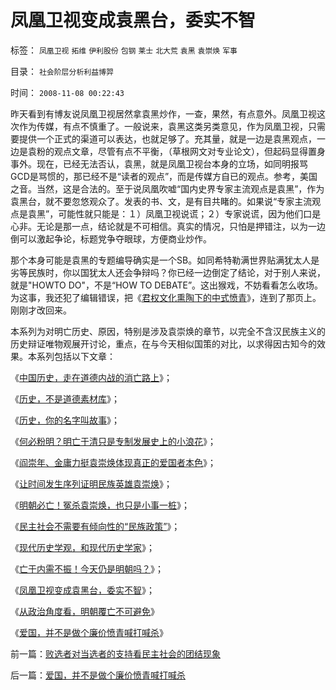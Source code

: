 # 凤凰卫视变成袁黑台，委实不智

标签： `凤凰卫视` `拓维` `伊利股份` `包钢` `莱士` `北大荒` `袁黑` `袁崇焕` `军事` 

目录： `社会阶层分析利益博羿`

时间： `2008-11-08 00:22:43`

昨天看到有博友说凤凰卫视居然拿袁黑炒作，一查，果然，有点意外。凤凰卫视这次作为传媒，有点不慎重了。一般说来，袁黑这类另类意见，作为凤凰卫视，只需要提供一个正式的渠道可以表达，也就足够了。充其量，就是一边是袁黑观点，一边是袁粉的观点文章，尽管有点不平衡，（草根网文对专业论文），但起码显得置身事外。现在，已经无法否认，袁黑，就是凤凰卫视台本身的立场，如同明报骂GCD是骂惯的，那已经不是“读者的观点”，而是传媒方自已的观点。参考，美国之音。当然，这是合法的。至于说凤凰吹嘘“国内史界专家主流观点是袁黑”，作为袁黑台，就不要忽悠观众了。发表的书、文，是有目共睹的。如果说“专家主流观点是袁黑”，可能性就只能是：１）凤凰卫视说谎；２）专家说谎，因为他们口是心非。无论是那一点，结论就是不可相信。真实的情况，只怕是押错注，以为一边倒可以激起争论，标题党争夺眼球，方便商业炒作。

那个本身可能是袁黑的专题编导确实是一个SB。如同希特勒满世界贴满犹太人是劣等民族时，你以国犹太人还会争辩吗？你已经一边倒定了结论，对于别人来说，就是"HOWTO DO"，不是“HOW TO DEBATE”。这出猴戏，不妨看看怎么收场。为这事，我还犯了编辑错误，把《[君权文化熏陶下的中式愤青](../../../2008/8/23/君权文化熏陶下的中式愤青.md)》，连到了那页上。刚刚才改回来。

本系列为对明亡历史、原因，特别是涉及袁崇焕的章节，以完全不含汉民族主义的历史辩证唯物观展开讨论，重点，在与今天相似国策的对比，以求得因古知今的效果。本系列包括以下文章：

《[中国历史，走在道德内战的消亡路上](../../../2008/10/25/明末历史在儒教道德口水仗中模糊.md)》；

《[历史，不是道德素材库](../../../2008/10/25/袁崇焕的是是非非：历史，不是道德素材库.md)》；

《[历史，你的名字叫故事](../../../2008/10/25/历史，你的名字叫故事.md)》；

《[何必粉明？明亡于清只是专制发展史上的小浪花](http://blog.sina.com.cn/s/blog_5563a64d0100axbn.html)》；

《[阎崇年、金庸力挺袁崇焕体现真正的爱国者本色](../../../2008/10/26/阎崇年、金庸力挺袁崇焕体现真正的爱国者本色.md)》；

《[让时间发生序列证明民族英雄袁崇焕](http://xn--1brw5bf0q0qbg1rug5fm60ci4ki8jdk2bi7n3uj0jak46kmzc/)》；

《[明朝必亡！冤杀袁崇焕，也只是小事一桩](http://xn--%21,-wu2cpo8gueq8ud7ef4w0icswlwlurmax4iepr7mcu0cvd2g/)》；

《[民主社会不需要有倾向性的“民族政策”](../../../2008/10/29/民主社会不需要有倾向性的“民族政策”.md)》；

《[现代历史学观，和现代历史学家](../../../2008/11/2/现代历史学观，和现代历史学家.md)》；

《[亡于内需不振！今天仍是明朝吗？](../../../2008/11/3/亡于内需不振！今天仍是明朝吗？.md)》；

《[凤凰卫视变成袁黑台，委实不智](../../../2008/11/8/凤凰卫视变成袁黑台，委实不智.md)》；

《[从政治角度看，明朝覆亡不可避免](http://blog.sina.com.cn/s/blog_5563a64d0100b1w8.html)》

《[爱国，并不是做个廉价愤青喊打喊杀](../../../2008/11/10/爱国，并不是做个廉价愤青喊打喊杀.md)》



前一篇：[败选者对当选者的支持看民主社会的团结现象](../../../2008/11/6/败选者对当选者的支持看民主社会的团结现象.md)

后一篇：[爱国，并不是做个廉价愤青喊打喊杀](../../../2008/11/10/爱国，并不是做个廉价愤青喊打喊杀.md)